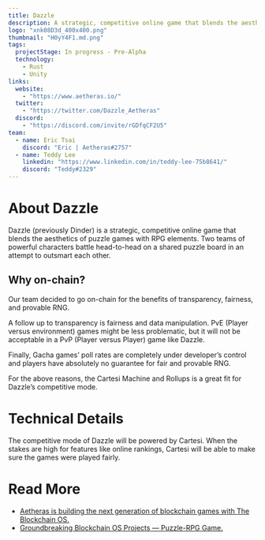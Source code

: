 ```yaml
---
title: Dazzle
description: A strategic, competitive online game that blends the aesthetics of puzzle game with RPG elements.
logo: "xnk08D3d_400x400.png"
thumbnail: "H0yY4F1.md.png"
tags:
  projectStage: In progress - Pre-Alpha
  technology:
    - Rust
    - Unity
links:
  website:
    - "https://www.aetheras.io/"
  twitter:
    - "https://twitter.com/Dazzle_Aetheras"
  discord:
    - "https://discord.com/invite/rGDfqCF2U5"
team:
  - name: Eric Tsai
    discord: "Eric | Aetheras#2757"
  - name: Teddy Lee
    linkedin: "https://www.linkedin.com/in/teddy-lee-75b8641/"
    discord: "Teddy#2329"
---
```


# About Dazzle

Dazzle (previously Dinder) is a strategic, competitive online game that blends the aesthetics of puzzle games with RPG elements. Two teams of powerful characters battle head-to-head on a shared puzzle board in an attempt to outsmart each other.

## Why on-chain?

Our team decided to go on-chain for the benefits of transparency, fairness, and provable RNG.

A follow up to transparency is fairness and data manipulation. PvE (Player versus environment) games might be less problematic, but it will not be acceptable in a PvP (Player versus Player) game like Dazzle.

Finally, Gacha games’ poll rates are completely under developer’s control and players have absolutely no guarantee for fair and provable RNG.

For the above reasons, the Cartesi Machine and Rollups is a great fit for Dazzle’s competitive mode.

# Technical Details

The competitive mode of Dazzle will be powered by Cartesi. When the stakes are high for features like online rankings, Cartesi will be able to make sure the games were played fairly.

# Read More

- [Aetheras is building the next generation of blockchain games with The Blockchain OS.](https://medium.com/cartesi/aetheras-is-building-the-next-generation-of-blockchain-games-with-the-blockchain-os-dacedd879740)
- [Groundbreaking Blockchain OS Projects — Puzzle-RPG Game.](https://medium.com/cartesi/groundbreaking-blockchain-os-projects-puzzle-rpg-game-94da0212b6ef)
